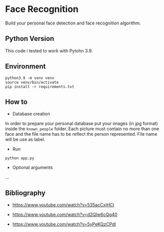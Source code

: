 # Face Recognition

Build your personal face detection and face recognition algorithm. 

## Python Version

This code i tested to work with Pytohn 3.9.

## Environment

```
python3.9 -m venv venv
source venv/bin/activate
pip install -r requirements.txt
```

## How to

- Database creation

In order to prepare your personal database put your images (in jpg format) inside the `known_people` folder. Each picture must contain no more than one face and the file name has to be reflect the person represented. File name will be use as label.

- Run

```
python app.py
```

- Optional arguments

...

## Bibliography

- https://www.youtube.com/watch?v=535acCxjHCI

- https://www.youtube.com/watch?v=d2QIw6cQg40

- https://www.youtube.com/watch?v=5yPeKQzCPdI



